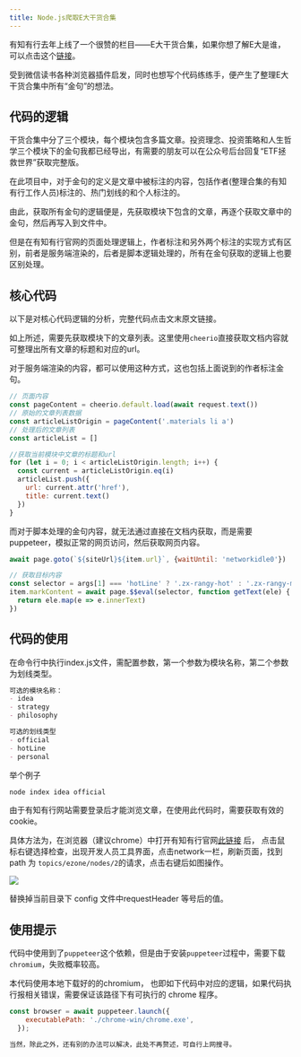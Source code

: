 ```yaml
---
title: Node.js爬取E大干货合集
---
```

有知有行去年上线了一个很赞的栏目——E大干货合集，如果你想了解E大是谁，可以点击这个[链接](https://youzhiyouxing.cn/materials/673)。

受到微信读书各种浏览器插件启发，同时也想写个代码练练手，便产生了整理E大干货合集中所有“金句”的想法。

## 代码的逻辑
干货合集中分了三个模块，每个模块包含多篇文章。投资理念、投资策略和人生哲学三个模块下的金句我都已经导出，有需要的朋友可以在公众号后台回复“ETF拯救世界”获取完整版。

在此项目中，对于金句的定义是文章中被标注的内容，包括作者(整理合集的有知有行工作人员)标注的、热门划线的和个人标注的。

由此，获取所有金句的逻辑便是，先获取模块下包含的文章，再逐个获取文章中的金句，然后再写入到文件中。

但是在有知有行官网的页面处理逻辑上，作者标注和另外两个标注的实现方式有区别，前者是服务端渲染的，后者是脚本逻辑处理的，所有在金句获取的逻辑上也要区别处理。

## 核心代码
以下是对核心代码逻辑的分析，完整代码点击文末原文链接。

如上所述，需要先获取模块下的文章列表。这里使用`cheerio`直接获取文档内容就可整理出所有文章的标题和对应的url。

对于服务端渲染的内容，都可以使用这种方式，这也包括上面说到的作者标注金句。
```javascript
// 页面内容
const pageContent = cheerio.default.load(await request.text())
// 原始的文章列表数据
const articleListOrigin = pageContent('.materials li a')
// 处理后的文章列表
const articleList = []

//获取当前模块中文章的标题和url
for (let i = 0; i < articleListOrigin.length; i++) {
  const current = articleListOrigin.eq(i)
  articleList.push({
    url: current.attr('href'),
    title: current.text()
  })
}
```

而对于脚本处理的金句内容，就无法通过直接在文档内获取，而是需要puppeteer，模拟正常的网页访问，然后获取网页内容。

```javascript
await page.goto(`${siteUrl}${item.url}`, {waitUntil: 'networkidle0'})

// 获取目标内容
const selector = args[1] === 'hotLine' ? '.zx-rangy-hot' : '.zx-rangy-mark'
item.markContent = await page.$$eval(selector, function getText(ele) {
  return ele.map(e => e.innerText)
})
```


## 代码的使用
在命令行中执行index.js文件，需配置参数，第一个参数为模块名称，第二个参数为划线类型。

```markdown
可选的模块名称：
- idea
- strategy
- philosophy

可选的划线类型
- official
- hotLine
- personal
```
举个例子
```javascript
node index idea official 
```
由于有知有行网站需要登录后才能浏览文章，在使用此代码时，需要获取有效的cookie。

具体方法为，在浏览器（建议chrome）中打开有知有行官网[此链接](https://youzhiyouxing.cn/topics/ezone/nodes/2) 后，
点击鼠标右键选择检查，出现开发人员工具界面，点击network一栏，刷新页面，找到 path 为 `topics/ezone/nodes/2`的请求，点击右键后如图操作。

![](img/Snipaste_2022-03-03_20-54-18.png)

替换掉当前目录下 config 文件中requestHeader 等号后的值。


## 使用提示
代码中使用到了`puppeteer`这个依赖，但是由于安装`puppeteer`过程中，需要下载 `chromium`，失败概率较高。

本代码使用本地下载好的的chromium， 也即如下代码中对应的逻辑，如果代码执行报相关错误，需要保证该路径下有可执行的 chrome 程序。

```javascript
const browser = await puppeteer.launch({
    executablePath: './chrome-win/chrome.exe',
  });

当然，除此之外，还有别的办法可以解决，此处不再赘述，可自行上网搜寻。
```
